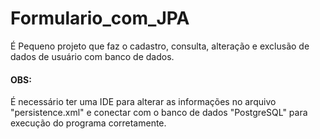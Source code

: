 # Formulario_com_JPA
É Pequeno projeto que faz o cadastro, consulta, alteração e exclusão de dados de usuário com banco de dados.

#### OBS:
É necessário ter uma IDE para alterar as informações no arquivo "persistence.xml" e conectar com o banco de dados "PostgreSQL" para execução do programa corretamente.
